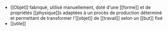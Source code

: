 - [[Objet]] fabriqué, utilisé manuellement, doté d'une [[forme]] et de propriétés [[physique]]s adaptées à un procès de production déterminé et permettant de transformer l'[[objet]] de [[travail]] selon un [[but]] fixé
- [[utile]]